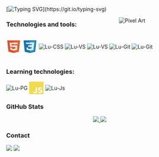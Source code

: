 [![Typing SVG](https://readme-typing-svg.herokuapp.com?font=Fira+Code&pause=1000&color=F7F031&width=435&lines=Opa+eai!+bem+vindo+ao+meu+github!)](https://git.io/typing-svg)

<img src="https://miro.medium.com/v2/resize:fit:640/format:webp/1*c-cj7LgqoLIKVA3nvW0Cbw.gif" alt="Pixel Art" align="right" width="200">

### Technologies and tools:

<div style="display: inline_block"><br>
  <img align="center" alt="Lu-HTML" height="35" width="40" src="https://raw.githubusercontent.com/devicons/devicon/master/icons/html5/html5-original.svg">
  <img align="center" alt="Lu-CSS" height="35" width="40" src="https://raw.githubusercontent.com/devicons/devicon/master/icons/css3/css3-original.svg">
  <img align="center" alt="Lu-CSS" height="35" width="40" src="https://cdn.jsdelivr.net/gh/devicons/devicon@latest/icons/python/python-original.svg">
  <img align="center" alt="Lu-VS" height="35" width="40" src="https://cdn.jsdelivr.net/gh/devicons/devicon@latest/icons/java/java-original.svg" />
  <img align="center" alt="Lu-VS" height="35" width="40" src="https://cdn.jsdelivr.net/gh/devicons/devicon/icons/vscode/vscode-original.svg">
  <img align="center" alt="Lu-Git" height="35" width="40" src="https://cdn.jsdelivr.net/gh/devicons/devicon/icons/git/git-original.svg">
  <img align="center" alt="Lu-Git" height="35" width="40" src="https://cdn.jsdelivr.net/gh/devicons/devicon@latest/icons/vercel/vercel-original.svg">
</div><br>

### Learning technologies:
<div style="display: inline_block">
  <img align="center" alt="Lu-PG" height="35" width="40" src="https://cdn.jsdelivr.net/gh/devicons/devicon@latest/icons/postgresql/postgresql-original.svg">
  <img align="center" alt="Lu-Js" height="35" width="40" src="https://raw.githubusercontent.com/devicons/devicon/master/icons/javascript/javascript-plain.svg">
  <img align="center" alt="Lu-Js" height="35" width="40" src="https://cdn.jsdelivr.net/gh/devicons/devicon@latest/icons/react/react-original.svg">
</div>




### GitHub Stats

<div align="center" style="display: flex; justify-content: center;">
  <a href="https://github.com/LucasGonMoreira">
    <img height="195px" src="https://github-readme-stats.vercel.app/api/top-langs/?username=anuraghazra&layout=compact&theme=transparent"/>
    <img height="195px" src="https://github-readme-stats.vercel.app/api?username=LucasGonMoreira&show_icons=true&theme=transparent"/>
  </a>
</div>
    
### Contact

<div> 
  <a href="https://www.linkedin.com/in/lucas-gonçalves-moreira-4907832a9/" target="_blank"><img src="https://img.shields.io/badge/-LinkedIn-%230077B5?style=for-the-badge&logo=linkedin&logoColor=white" target="_blank"></a> 
  <a href="mailto:moreiralukas31@gmail.com"><img src="https://img.shields.io/badge/-Gmail-%23333?style=for-the-badge&logo=gmail&logoColor=white" target="_blank"></a>
</div>

